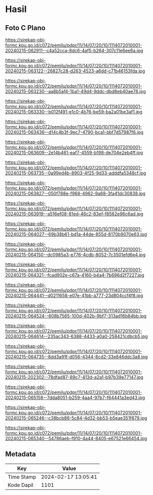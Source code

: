 # Hasil

## Foto C Plano

https://sirekap-obj-formc.kpu.go.id/c072/pemilu/pdpr/11/14/07/20/10/1114072010001-20240215-062911--c4a52cca-8dc6-4af5-b264-307c11e6ee6a.jpg

https://sirekap-obj-formc.kpu.go.id/c072/pemilu/pdpr/11/14/07/20/10/1114072010001-20240215-063122--26827c28-d263-4523-a6dd-c71b46153fda.jpg

https://sirekap-obj-formc.kpu.go.id/c072/pemilu/pdpr/11/14/07/20/10/1114072010001-20240215-063230--aa8b5af4-1ba1-49d4-9ddc-dbd8eb40ae78.jpg

https://sirekap-obj-formc.kpu.go.id/c072/pemilu/pdpr/11/14/07/20/10/1114072010001-20240215-063330--b012f491-e1c0-4b76-be59-ba2a01be3af1.jpg

https://sirekap-obj-formc.kpu.go.id/c072/pemilu/pdpr/11/14/07/20/10/1114072010001-20240215-063436--d14c4b3f-9ec7-4790-bca1-bbf7d57987f6.jpg

https://sirekap-obj-formc.kpu.go.id/c072/pemilu/pdpr/11/14/07/20/10/1114072010001-20240215-063609--2e14b461-eaf7-4559-b198-de704e2eb4ff.jpg

https://sirekap-obj-formc.kpu.go.id/c072/pemilu/pdpr/11/14/07/20/10/1114072010001-20240215-063735--0a99ed4b-8903-4f25-9d33-adddfa5348cf.jpg

https://sirekap-obj-formc.kpu.go.id/c072/pemilu/pdpr/11/14/07/20/10/1114072010001-20240215-063827--050f788e-f968-4962-9a68-3fa41dc30838.jpg

https://sirekap-obj-formc.kpu.go.id/c072/pemilu/pdpr/11/14/07/20/10/1114072010001-20240215-063919--a516ef08-81ed-46c2-83ef-f8562e96c6ad.jpg

https://sirekap-obj-formc.kpu.go.id/c072/pemilu/pdpr/11/14/07/20/10/1114072010001-20240215-064027--69b38b61-bd1a-44de-855d-8170b9070e63.jpg

https://sirekap-obj-formc.kpu.go.id/c072/pemilu/pdpr/11/14/07/20/10/1114072010001-20240215-064150--dc0985a3-e776-4cdb-8052-7c3501efd6e4.jpg

https://sirekap-obj-formc.kpu.go.id/c072/pemilu/pdpr/11/14/07/20/10/1114072010001-20240215-064321--fcad902e-c67a-4160-b4a4-7b696d2f7227.jpg

https://sirekap-obj-formc.kpu.go.id/c072/pemilu/pdpr/11/14/07/20/10/1114072010001-20240215-064441--d0211658-e07e-41bb-a777-23d804ccf4f8.jpg

https://sirekap-obj-formc.kpu.go.id/c072/pemilu/pdpr/11/14/07/20/10/1114072010001-20240215-064524--608b7565-100d-402b-9bf7-313ad16b84bb.jpg

https://sirekap-obj-formc.kpu.go.id/c072/pemilu/pdpr/11/14/07/20/10/1114072010001-20240215-064614--235ac343-6388-4433-a0a0-258421cdbcb5.jpg

https://sirekap-obj-formc.kpu.go.id/c072/pemilu/pdpr/11/14/07/20/10/1114072010001-20240215-064735--8dd3a91f-d056-4344-8cd2-33e846ddc3a8.jpg

https://sirekap-obj-formc.kpu.go.id/c072/pemilu/pdpr/11/14/07/20/10/1114072010001-20240215-202302--78dfad87-89c7-413d-a2a1-b97b39e77147.jpg

https://sirekap-obj-formc.kpu.go.id/c072/pemilu/pdpr/11/14/07/20/10/1114072010001-20240215-065158--7dda8051-b259-4aa4-97b7-f64441a3ed43.jpg

https://sirekap-obj-formc.kpu.go.id/c072/pemilu/pdpr/11/14/07/20/10/1114072010001-20240215-065246--c38bcb86-5c84-4d32-bb53-b5eae351f879.jpg

https://sirekap-obj-formc.kpu.go.id/c072/pemilu/pdpr/11/14/07/20/10/1114072010001-20240215-065340--54786aeb-f910-4a44-8405-e67521e66454.jpg


## Metadata

| Key        | Value               |
| ---------- | ------------------- |
| Time Stamp | 2024-02-17 13:05:41 |
| Kode Dapil | 1101                |



